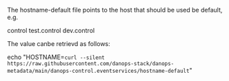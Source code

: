 The hostname-default file points to the host that should be used be default, e.g.

  control
  test.control
  dev.control
  
The value canbe retrievd as follows:

  echo "HOSTNAME=`curl --silent https://raw.githubusercontent.com/danops-stack/danops-metadata/main/danops-control.eventservices/hostname-default`"
